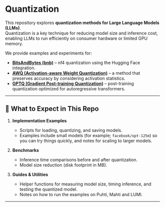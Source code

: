 # Quantization


This repository explores **quantization methods for Large Language Models (LLMs)**.  
Quantization is a key technique for reducing model size and inference cost, enabling LLMs to run efficiently on consumer hardware or limited GPU memory.

We provide examples and experiments for:

- **[BitsAndBytes (bnb)](https://github.com/mahnoormahnoorr/Quantization/tree/main/bitsandbytes)** – nf4 quantization using the Hugging Face integration.
- **[AWQ (Activation-aware Weight Quantization)](https://github.com/mahnoormahnoorr/Quantization/tree/main/AWQ)** – a method that preserves accuracy by considering activation statistics.
- **[GPTQ (Gradient Post-training Quantization)](https://github.com/mahnoormahnoorr/Quantization/tree/main/GPTQ)** – post-training quantization optimized for autoregressive transformers.

---

## 📖 What to Expect in This Repo

1. **Implementation Examples**  
   - Scripts for loading, quantizing, and saving models.  
   - Examples include small models (for example; `facebook/opt-125m`) so you can try things quickly, and notes for scaling to larger models.

2. **Benchmarks**  
   - Inference time comparisons before and after quantization.  
   - Model size reduction (disk footprint in MB).  


3. **Guides & Utilities**  
   - Helper functions for measuring model size, timing inference, and testing the quantized model.  
   - Notes on how to run the examples on Puhti, Mahti and LUMI.


 

---

